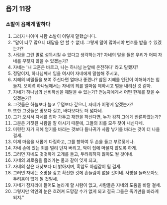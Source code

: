 ## 욥기 11장

### 소발이 욥에게 말하다
1. 그러자 나아마 사람 소발이 이렇게 말했습니다.
2. "말이 너무 많으니 대답을 안 할 수 없네. 그렇게 말이 많아서야 변호를 받을 수 있겠는가?
3. 사람을 그런 말로 설득시킬 수 있다고 생각하는가? 자네의 말을 들은 우리가 어찌 자네를 꾸짖지 않을 수 있겠는가?
4. 자네는 '내 교훈은 바르고, 나는 하나님 눈앞에 온전하다' 라고 말했지?
5. 정말이지, 하나님께서 입을 여시어 자네에게 말씀해 주시고,
6. 지혜의 비밀들을 보여 주신다면 얼마나 좋겠나? 참된 지혜를 인간이 이해하기는 힘들지. 오히려 하나님께서는 자네의 죄를 얼마쯤 제하시고 벌을 내리신 것 같아.
7. 자네가 하나님의 신비하심을 깨달을 수 있는가? 전능자에게서 어떤 한계를 찾을 수 있겠는가?
8. 그것들은 하늘보다 높고 무덤보다 깊으니, 자네가 어떻게 알겠는가?
9. 또한 그것들은 땅보다 길고, 바다보다도 더 넓다네.
10. 그가 오셔서 자네를 잡아 가두고 재판을 하신다면, 누가 감히 그에게 반론하겠는가?
11. 그분은 거짓된 사람을 잘 아시기 때문에, 그들의 죄를 모두 찾아 내신다네.
12. 미련한 자가 지혜 얻기를 바라는 것보다 들나귀가 사람 낳기를 바라는 것이 더 나을 걸세.
13. 이제 마음을 새롭게 다짐하고, 그를 향하여 두 손을 들고 부르짖게나.
14. 자네 손에 있는 죄를 멀리 던져 버리고, 악이 집에 머물지 않도록 하게.
15. 그러면 자네도 떳떳하게 고개를 들고, 두려워하지 않아도 될 것이네.
16. 자네의 괴로움을 흘러가는 물과 같이 잊게 되고,
17. 자네의 삶은 대낮보다 더 밝아지며, 흑암도 아침같이 될 걸세.
18. 그러면 자네는 소망을 갖고 확신한 것에 흔들림이 없을 것이네. 사방을 둘러보아도 두려움이 없게 될 것일세.
19. 자네가 잠자리에 들어도 놀라게 할 사람이 없고, 사람들은 자네의 도움을 바랄 걸세.
20. 그렇지만 악인의 눈은 흐려져 도망갈 수가 없게 되고 결국 그들은 죽기만을 바라게 되지."